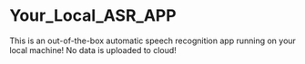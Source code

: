 # Your_Local_ASR_APP
This is an out-of-the-box automatic speech recognition app running on your local machine! No data is uploaded to cloud!
